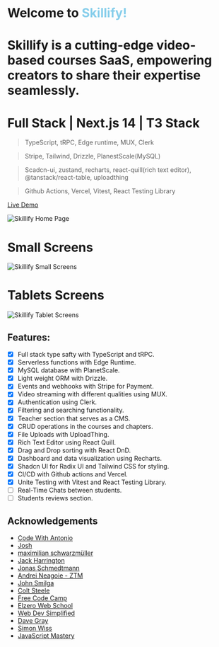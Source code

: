 # Welcome to <span style="color: #87CEEB;">Skillify!</span>

# Skillify is a cutting-edge video-based courses SaaS, empowering creators to share their expertise seamlessly.

# Full Stack | Next.js 14 | T3 Stack

> TypeScript, tRPC, Edge runtime, MUX, Clerk

> Stripe, Tailwind, Drizzle, PlanestScale(MySQL)

> Scadcn-ui, zustand, recharts, react-quill(rich text editor), @tanstack/react-table, uploadthing

> Github Actions, Vercel, Vitest, React Testing Library

[Live Demo](https://skillify-trpc-drizzle-edge.vercel.app/)

![Skillify Home Page](https://res.cloudinary.com/dqe9ksk0p/image/upload/v1708261605/Skillify/2/Skillify_pbqecn.jpg)

# Small Screens

![Skillify Small Screens](https://res.cloudinary.com/dqe9ksk0p/image/upload/v1708261799/Skillify/2/Skillify_small_screens_big_phkn0h.jpg)

# Tablets Screens

![Skillify Tablet Screens](https://res.cloudinary.com/dqe9ksk0p/image/upload/v1708261798/Skillify/2/Skillify_tablet_screen_dslq81.jpg)

## Features:

- [x] Full stack type safty with TypeScript and tRPC.
- [x] Serverless functions with Edge Runtime.
- [x] MySQL database with PlanetScale.
- [x] Light weight ORM with Drizzle.
- [x] Events and webhooks with Stripe for Payment.
- [x] Video streaming with different qualities using MUX.
- [x] Authentication using Clerk.
- [x] Filtering and searching functionality.
- [x] Teacher section that serves as a CMS.
- [x] CRUD operations in the courses and chapters.
- [x] File Uploads with UploadThing.
- [x] Rich Text Editor using React Quill.
- [x] Drag and Drop sorting with React DnD.
- [x] Dashboard and data visualization using Recharts.
- [x] Shadcn UI for Radix UI and Tailwind CSS for styling.
- [x] CI/CD with Github actions and Vercel.
- [x] Unite Testing with Vitest and React Testing Library.
- [ ] Real-Time Chats between students.
- [ ] Students reviews section.

## Acknowledgements

- [Code With Antonio](https://www.youtube.com/@codewithantonio)
- [Josh](https://www.youtube.com/@joshtriedcoding)
- [maximilian schwarzmüller](https://www.udemy.com/user/maximilian-schwarzmuller/)
- [Jack Harrington](https://www.youtube.com/@jherr)
- [Jonas Schmedtmann](https://www.udemy.com/course/nodejs-express-mongodb-bootcamp/#instructor-1)
- [Andrei Neagoie - ZTM](https://www.udemy.com/course/complete-nodejs-developer-zero-to-mastery/#instructor-1)
- [John Smilga](https://www.udemy.com/course/nodejs-tutorial-and-projects-course/#instructor-1)
- [Colt Steele](https://www.udemy.com/course/the-web-developer-bootcamp/#instructor-1)
- [Free Code Camp](https://www.youtube.com/@freecodecamp)
- [Elzero Web School](https://www.youtube.com/@ElzeroWebSchool)
- [Web Dev Simplified](https://www.youtube.com/@WebDevSimplified)
- [Dave Gray](https://www.youtube.com/@DaveGrayTeachesCode)
- [Simon Wiss](https://www.youtube.com/@Simonswissdev)
- [JavaScript Mastery](https://www.youtube.com/@javascriptmastery)
